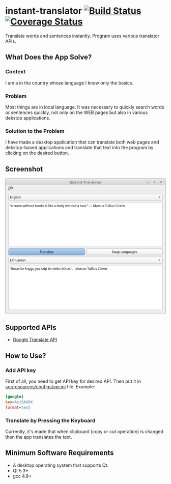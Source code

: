 # instant-translator [![Build Status](https://travis-ci.org/ugnelis/instant-translator.svg?branch=master)](https://travis-ci.org/ugnelis/instant-translator) [![Coverage Status](https://coveralls.io/repos/github/ugnelis/instant-translator/badge.svg?branch=master)](https://coveralls.io/github/ugnelis/instant-translator?branch=master)
Translate words and sentences instantly. Program uses various translator APIs.

## What Does the App Solve?
### Context
I am a in the country whose language I know only the basics.

### Problem
Most things are in local language. It was necessary to quickly search words or sentences quickly, not only on the WEB pages but also in various dekstop applications.

### Solution to the Problem
I have made a desktop application that can translate both web pages and dekstop-based applications and translate that text into the program by clicking on the desired button.

## Screenshot
![Screenshot](screenshot.png)

## Supported APIs
* [Google Translate API](https://cloud.google.com/translate/)

## How to Use?
### Add API key
First of all, you need to get API key for desired API. Then put it in [src/resources/configs/api.ini](src/resources/configs/api.ini) file.
Example:
``` ini
[google]
key=AsjSAXXX
format=text
```

### Translate by Pressing the Keyboard
Currently, it's made that when clipboard (copy or cut operation) is changed then the app translates the text.

## Minimum Software Requirements
* A desktop operating system that supports Qt.
* Qt 5.3+
* gcc 4.8+
